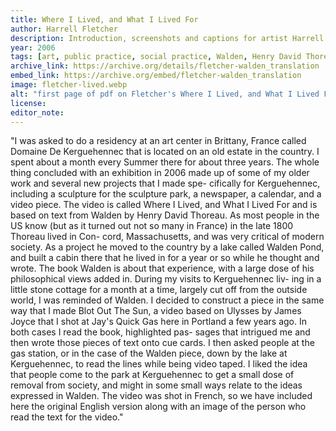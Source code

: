 ```yaml
---
title: Where I Lived, and What I Lived For
author: Harrell Fletcher
description: Introduction, screenshots and captions for artist Harrell Fletcher's video project, an homage to Thoreau's Walden.
year: 2006
tags: [art, public practice, social practice, Walden, Henry David Thoreau, video art]
archive_link: https://archive.org/details/fletcher-walden_translation
embed_link: https://archive.org/embed/fletcher-walden_translation
image: fletcher-lived.webp
alt: "first page of pdf on Fletcher's Where I Lived, and What I Lived For video art project, with text and a screenshot of Harrell recording a boy sitting playing an accordion among the trees"
license: 
editor_note:
---
```


"I was asked to do a residency at an art center in Brittany, France called Domaine De Kerguehennec that is located on an old estate in the country. I spent about a month every Summer there for about three years. The whole thing concluded with an exhibition in 2006 made up of some of my older work and several new projects that I made spe- cifically for Kerguehennec, including a sculpture for the sculpture park, a newspaper, a calendar, and a video piece. The video is called Where I Lived, and What I Lived For and is based on text from Walden by Henry David Thoreau. As most people in the US know (but as it turned out not so many in France) in the late 1800 Thoreau lived in Con- cord, Massachusetts, and was very critical of modern society. As a project he moved to the country by a lake called Walden Pond, and built a cabin there that he lived in for a year or so while he thought and wrote. The book Walden is about that experience, with a large dose of his philosophical views added in. During my visits to Kerguehennec liv- ing in a little stone cottage for a month at a time, largely cut off from the outside world, I was reminded of Walden. I decided to construct a piece in the same way that I made Blot Out The Sun, a video based on Ulysses by James Joyce that I shot at Jay's Quick Gas here in Portland a few years ago. In both cases I read the book, highlighted pas- sages that intrigued me and then wrote those pieces of text onto cue cards. I then asked people at the gas station, or in the case of the Walden piece, down by the lake at Kerguehennec, to read the lines while being video taped. I liked the idea that people come to the park at Kerguehennec to get a small dose of removal from society, and might in some small ways relate to the ideas expressed in Walden. The video was shot in French, so we have included here the original English version along with an image of the person who read the text for the video."
 
